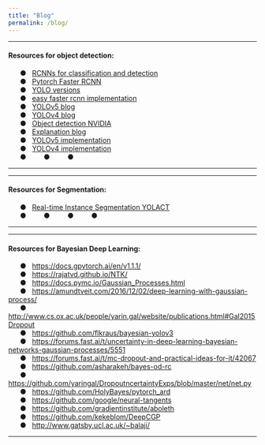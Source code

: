 ```yaml
---
title: "Blog"
permalink: /blog/
---
```

---  
#### Resources for object detection: 
&nbsp; &nbsp; &nbsp; &#9679; &nbsp; [RCNNs for classification and detection](http://www.telesens.co/2018/03/11/object-detection-and-classification-using-r-cnns/) \
&nbsp; &nbsp; &nbsp; &#9679; &nbsp; [Pytorch Faster RCNN](https://learnopencv.com/faster-r-cnn-object-detection-with-pytorch/) \
&nbsp; &nbsp; &nbsp; &#9679; &nbsp; [YOLO versions](https://medium.com/@amrokamal_47691/yolo-yolov2-and-yolov3-all-you-want-to-know-7e3e92dc4899) \
&nbsp; &nbsp; &nbsp; &#9679; &nbsp; [easy faster rcnn implementation](https://github.com/potterhsu/easy-faster-rcnn.pytorch#setup) \
&nbsp; &nbsp; &nbsp; &#9679; &nbsp; [YOLOv5 blog](https://blog.roboflow.ai/yolov5-is-here/) \
&nbsp; &nbsp; &nbsp; &#9679; &nbsp; [YOLOv4 blog](https://blog.roboflow.ai/a-thorough-breakdown-of-yolov4/) \
&nbsp; &nbsp; &nbsp; &#9679; &nbsp; [Object detection NVIDIA](https://devblogs.nvidia.com/object-detection-gpus-10-minutes/) \
&nbsp; &nbsp; &nbsp; &#9679; &nbsp; [Explanation blog](https://models.roboflow.com/object-detection) \
&nbsp; &nbsp; &nbsp; &#9679; &nbsp; [YOLOv5 implementation](https://github.com/ultralytics/yolov5) \
&nbsp; &nbsp; &nbsp; &#9679; &nbsp; [YOLOv4 implementation](https://github.com/AlexeyAB/darknet )\
&nbsp; &nbsp; &nbsp; &#9679; &nbsp; 
&nbsp; &nbsp; &nbsp; &#9679; &nbsp;
&nbsp; &nbsp; &nbsp; &#9679; &nbsp;

---


---  
#### Resources for Segmentation: 
&nbsp; &nbsp; &nbsp; &#9679; &nbsp; [Real-time Instance Segmentation YOLACT](https://github.com/dbolya/yolact) \
&nbsp; &nbsp; &nbsp; &#9679; &nbsp; 
&nbsp; &nbsp; &nbsp; &#9679; &nbsp;
&nbsp; &nbsp; &nbsp; &#9679; &nbsp;
&nbsp; &nbsp; &nbsp; &#9679; &nbsp;

---


---  
#### Resources for Bayesian Deep Learning: 
&nbsp; &nbsp; &nbsp; &#9679; &nbsp; https://docs.gpytorch.ai/en/v1.1.1/ \
&nbsp; &nbsp; &nbsp; &#9679; &nbsp; https://rajatvd.github.io/NTK/ \
&nbsp; &nbsp; &nbsp; &#9679; &nbsp; https://docs.pymc.io/Gaussian_Processes.html \
&nbsp; &nbsp; &nbsp; &#9679; &nbsp; https://amundtveit.com/2016/12/02/deep-learning-with-gaussian-process/ \
&nbsp; &nbsp; &nbsp; &#9679; &nbsp; http://www.cs.ox.ac.uk/people/yarin.gal/website/publications.html#Gal2015Dropout \
&nbsp; &nbsp; &nbsp; &#9679; &nbsp; https://github.com/flkraus/bayesian-yolov3 \
&nbsp; &nbsp; &nbsp; &#9679; &nbsp; https://forums.fast.ai/t/uncertainty-in-deep-learning-bayesian-networks-gaussian-processes/5551 \
&nbsp; &nbsp; &nbsp; &#9679; &nbsp; https://forums.fast.ai/t/mc-dropout-and-practical-ideas-for-it/42067 \
&nbsp; &nbsp; &nbsp; &#9679; &nbsp; https://github.com/asharakeh/bayes-od-rc \
&nbsp; &nbsp; &nbsp; &#9679; &nbsp; https://github.com/yaringal/DropoutncertaintyExps/blob/master/net/net.py \
&nbsp; &nbsp; &nbsp; &#9679; &nbsp; https://github.com/HolyBayes/pytorch_ard \
&nbsp; &nbsp; &nbsp; &#9679; &nbsp; https://github.com/google/neural-tangents \
&nbsp; &nbsp; &nbsp; &#9679; &nbsp; https://github.com/gradientinstitute/aboleth \
&nbsp; &nbsp; &nbsp; &#9679; &nbsp; https://github.com/kekeblom/DeepCGP \
&nbsp; &nbsp; &nbsp; &#9679; &nbsp; http://www.gatsby.ucl.ac.uk/~balaji/ 

---
